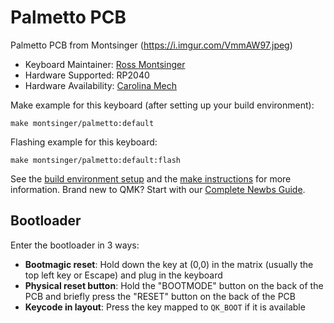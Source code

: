 # Palmetto PCB

Palmetto PCB from Montsinger (https://i.imgur.com/VmmAW97.jpeg)

* Keyboard Maintainer: [Ross Montsinger](https://github.com/rossman360)
* Hardware Supported: RP2040
* Hardware Availability: [Carolina Mech](https://carolinamech.com)


Make example for this keyboard (after setting up your build environment):

    make montsinger/palmetto:default
    
Flashing example for this keyboard:

    make montsinger/palmetto:default:flash

See the [build environment setup](https://docs.qmk.fm/#/getting_started_build_tools) and the [make instructions](https://docs.qmk.fm/#/getting_started_make_guide) for more information. Brand new to QMK? Start with our [Complete Newbs Guide](https://docs.qmk.fm/#/newbs).

## Bootloader

Enter the bootloader in 3 ways:

* **Bootmagic reset**: Hold down the key at (0,0) in the matrix (usually the top left key or Escape) and plug in the keyboard
* **Physical reset button**: Hold the "BOOTMODE" button on the back of the PCB and briefly press the "RESET" button on the back of the PCB
* **Keycode in layout**: Press the key mapped to `QK_BOOT` if it is available
